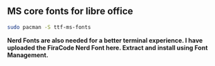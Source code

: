 ## MS core fonts for libre office
```bash
sudo pacman -S ttf-ms-fonts
```

**Nerd Fonts are also needed for a better terminal experience. I have uploaded the FiraCode Nerd Font here. Extract and install using Font Management.**
